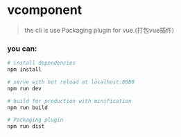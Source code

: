 # vcomponent

> the cli is use Packaging plugin for vue.(打包vue插件)

### you can:
``` bash
# install dependencies
npm install

# serve with hot reload at localhost:8080
npm run dev

# build for production with minification
npm run build

# Packaging plugin
npm run dist